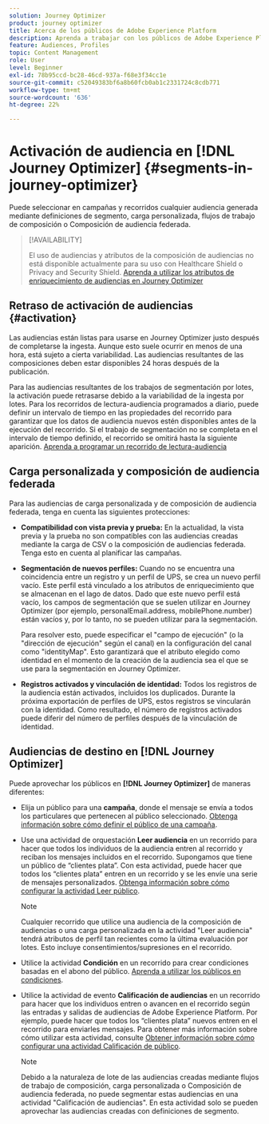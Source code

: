 ```yaml
---
solution: Journey Optimizer
product: journey optimizer
title: Acerca de los públicos de Adobe Experience Platform
description: Aprenda a trabajar con los públicos de Adobe Experience Platform
feature: Audiences, Profiles
topic: Content Management
role: User
level: Beginner
exl-id: 78b95ccd-bc28-46cd-937a-f68e3f34cc1e
source-git-commit: c52049383bf6a8b60fcb0ab1c2331724c8cdb771
workflow-type: tm+mt
source-wordcount: '636'
ht-degree: 22%

---
```


# Activación de audiencia en [!DNL Journey Optimizer] {#segments-in-journey-optimizer}

Puede seleccionar en campañas y recorridos cualquier audiencia generada mediante definiciones de segmento, carga personalizada, flujos de trabajo de composición o Composición de audiencia federada.

>[!AVAILABILITY]
>
>El uso de audiencias y atributos de la composición de audiencias no está disponible actualmente para su uso con Healthcare Shield o Privacy and Security Shield. [Aprenda a utilizar los atributos de enriquecimiento de audiencias en Journey Optimizer](../audience/about-audiences.md#enrichment)

## Retraso de activación de audiencias {#activation}

Las audiencias están listas para usarse en Journey Optimizer justo después de completarse la ingesta. Aunque esto suele ocurrir en menos de una hora, está sujeto a cierta variabilidad. Las audiencias resultantes de las composiciones deben estar disponibles 24 horas después de la publicación.

Para las audiencias resultantes de los trabajos de segmentación por lotes, la activación puede retrasarse debido a la variabilidad de la ingesta por lotes. Para los recorridos de lectura-audiencia programados a diario, puede definir un intervalo de tiempo en las propiedades del recorrido para garantizar que los datos de audiencia nuevos estén disponibles antes de la ejecución del recorrido. Si el trabajo de segmentación no se completa en el intervalo de tiempo definido, el recorrido se omitirá hasta la siguiente aparición. [Aprenda a programar un recorrido de lectura-audiencia](../building-journeys/read-audience.md)

## Carga personalizada y composición de audiencia federada

Para las audiencias de carga personalizada y de composición de audiencia federada, tenga en cuenta las siguientes protecciones:

* **Compatibilidad con vista previa y prueba:** En la actualidad, la vista previa y la prueba no son compatibles con las audiencias creadas mediante la carga de CSV o la composición de audiencias federada. Tenga esto en cuenta al planificar las campañas.

* **Segmentación de nuevos perfiles:** Cuando no se encuentra una coincidencia entre un registro y un perfil de UPS, se crea un nuevo perfil vacío. Este perfil está vinculado a los atributos de enriquecimiento que se almacenan en el lago de datos. Dado que este nuevo perfil está vacío, los campos de segmentación que se suelen utilizar en Journey Optimizer (por ejemplo, personalEmail.address, mobilePhone.number) están vacíos y, por lo tanto, no se pueden utilizar para la segmentación.

  Para resolver esto, puede especificar el &quot;campo de ejecución&quot; (o la &quot;dirección de ejecución&quot; según el canal) en la configuración del canal como &quot;identityMap&quot;. Esto garantizará que el atributo elegido como identidad en el momento de la creación de la audiencia sea el que se use para la segmentación en Journey Optimizer.

* **Registros activados y vinculación de identidad:** Todos los registros de la audiencia están activados, incluidos los duplicados. Durante la próxima exportación de perfiles de UPS, estos registros se vincularán con la identidad. Como resultado, el número de registros activados puede diferir del número de perfiles después de la vinculación de identidad.

## Audiencias de destino en [!DNL Journey Optimizer]

Puede aprovechar los públicos en **[!DNL Journey Optimizer]** de maneras diferentes:

* Elija un público para una **campaña**, donde el mensaje se envía a todos los particulares que pertenecen al público seleccionado. [Obtenga información sobre cómo definir el público de una campaña](../campaigns/create-campaign.md#define-the-audience-audience).

* Use una actividad de orquestación **Leer audiencia** en un recorrido para hacer que todos los individuos de la audiencia entren al recorrido y reciban los mensajes incluidos en el recorrido. Supongamos que tiene un público de “clientes plata”. Con esta actividad, puede hacer que todos los “clientes plata” entren en un recorrido y se les envíe una serie de mensajes personalizados. [Obtenga información sobre cómo configurar la actividad Leer público](../building-journeys/read-audience.md#configuring-segment-trigger-activity).

  >[!NOTE]
  >
  >Cualquier recorrido que utilice una audiencia de la composición de audiencias o una carga personalizada en la actividad &quot;Leer audiencia&quot; tendrá atributos de perfil tan recientes como la última evaluación por lotes. Esto incluye consentimientos/supresiones en el recorrido.

* Utilice la actividad **Condición** en un recorrido para crear condiciones basadas en el abono del público. [Aprenda a utilizar los públicos en condiciones](../building-journeys/condition-activity.md#using-a-segment).

* Utilice la actividad de evento **Calificación de audiencias** en un recorrido para hacer que los individuos entren o avancen en el recorrido según las entradas y salidas de audiencias de Adobe Experience Platform. Por ejemplo, puede hacer que todos los “clientes plata” nuevos entren en el recorrido para enviarles mensajes. Para obtener más información sobre cómo utilizar esta actividad, consulte [Obtener información sobre cómo configurar una actividad Calificación de público](../building-journeys/audience-qualification-events.md).

  >[!NOTE]
  >
  >Debido a la naturaleza de lote de las audiencias creadas mediante flujos de trabajo de composición, carga personalizada o Composición de audiencia federada, no puede segmentar estas audiencias en una actividad &quot;Calificación de audiencias&quot;. En esta actividad solo se pueden aprovechar las audiencias creadas con definiciones de segmento.
